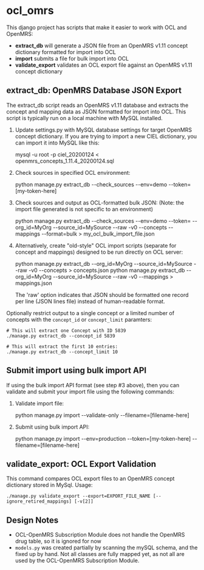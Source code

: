 # ocl_omrs

This django project has scripts that make it easier to work with OCL and OpenMRS:
* **extract_db** will generate a JSON file from an OpenMRS v1.11 concept dictionary formatted for import into OCL
* **import** submits a file for bulk import into OCL
* **validate_export** validates an OCL export file against an OpenMRS v1.11 concept dictionary

## extract_db: OpenMRS Database JSON Export
The extract_db script reads an OpenMRS v1.11 database and extracts the concept and mapping data as JSON formatted for import into OCL. This script is typically run on a local machine with MySQL installed.

1. Update settings.py with MySQL database settings for target OpenMRS concept dictionary.
   If you are trying to import a new CIEL dictionary, you can import it into MySQL like this:

    mysql -u root -p ciel_20200124 < openmrs_concepts_1.11.4_20200124.sql

2. Check sources in specified OCL environment:

    python manage.py extract_db --check_sources --env=demo --token=[my-token-here]

3. Check sources and output as OCL-formatted bulk JSON:
   (Note: the import file generated is not specific to an environment)

    python manage.py extract_db --check_sources --env=demo --token=<my-token-here> --org_id=MyOrg --source_id=MySource --raw -v0 --concepts --mappings --format=bulk > my_ocl_bulk_import_file.json

4. Alternatively, create "old-style" OCL import scripts (separate for concept and mappings)
    designed to be run directly on OCL server:

    python manage.py extract_db --org_id=MyOrg --source_id=MySource --raw -v0 --concepts > concepts.json
    python manage.py extract_db --org_id=MyOrg --source_id=MySource --raw -v0 --mappings > mappings.json

    The 'raw' option indicates that JSON should be formatted one record per line (JSON lines file)
    instead of human-readable format.

Optionally restrict output to a single concept or a limited number of concepts with the `concept_id` or `concept_limit` paramters:
```
# This will extract one Concept with ID 5839
./manage.py extract_db --concept_id 5839

# This will extract the first 10 entries:
./manage.py extract_db --concept_limit 10
```


## Submit import using bulk import API
If using the bulk import API format (see step #3 above), then you can validate and submit your import file using the following commands:

1. Validate import file:

    python manage.py import --validate-only --filename=[filename-here]

2. Submit using bulk import API:
    
    python manage.py import --env=production --token=[my-token-here] --filename=[filename-here]

## validate_export: OCL Export Validation
This command compares OCL export files to an OpenMRS concept dictionary stored in MySql.
Usage:
```
./manage.py validate_export --export=EXPORT_FILE_NAME [--ignore_retired_mappings] [-v[2]]
```


## Design Notes
* OCL-OpenMRS Subscription Module does not handle the OpenMRS drug table, so it is ignored for now
* `models.py` was created partially by scanning the mySQL schema, and the fixed up by hand. Not all classes are fully mapped yet, as not all are used by the OCL-OpenMRS Subscription Module.
